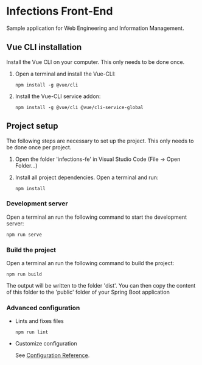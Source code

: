 # Infections Front-End
Sample application for Web Engineering and Information Management.

## Vue CLI installation

Install the Vue CLI on your computer. This only needs to be done once.

1. Open a terminal and install the Vue-CLI:
   ```
   npm install -g @vue/cli
   ```

2. Install the Vue-CLI service addon:
   ```
   npm install -g @vue/cli @vue/cli-service-global
   ```

## Project setup

The following steps are necessary to set up the project. This only needs to be done once per project.

1. Open the folder 'infections-fe' in Visual Studio Code (File -> Open Folder...)

2. Install all project dependencies. Open a terminal and run:
   ```
   npm install
   ```

### Development server

Open a terminal an run the following command to start the development server:
```
npm run serve
```

### Build the project

Open a terminal an run the following command to build the project:
```
npm run build
```

The output will be written to the folder 'dist'. You can then copy the content of this folder to the 'public' folder of your Spring Boot application

### Advanced configuration

* Lints and fixes files

  ```
  npm run lint
  ```

* Customize configuration
   
  See [Configuration Reference](https://cli.vuejs.org/config/).
